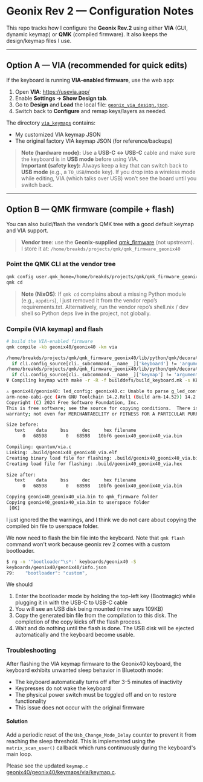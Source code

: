 # Geonix Rev 2 — Configuration Notes

This repo tracks how I configure the **Geonix Rev.2** using either **VIA** (GUI, dynamic keymap) or **QMK** (compiled firmware). It also keeps the design/keymap files I use.

---

## Option A — VIA (recommended for quick edits)

If the keyboard is running **VIA-enabled firmware**, use the web app:

1. Open **VIA**: https://usevia.app/  
2. Enable **Settings → Show Design tab**.  
3. Go to **Design** and **Load** the local file: [`geonix_via_design.json`](geonix_via_design.json).  
4. Switch back to **Configure** and remap keys/layers as needed.

The directory [`via_keymaps`](via_keymaps) contains:
- My customized VIA keymap JSON
- The original factory VIA keymap JSON (for reference/backups)

> **Note (hardware mode):** Use a **USB-C ↔ USB-C** cable and make sure the keyboard is in **USB mode** before using VIA.  
> **Important (safety key):** Always keep a key that can switch back to **USB mode** (e.g., a `TO_USB`/mode key). If you drop into a wireless mode while editing, VIA (which talks over USB) won’t see the board until you switch back.

---

## Option B — QMK firmware (compile + flash)

You can also build/flash the vendor’s QMK tree with a good default keymap and VIA support.

> **Vendor tree**: use the **Geonix-supplied** [qmk_firmware](https://drive.google.com/drive/folders/1QNRFeJZBt527T0AZcOdAccgRrbsD4zqa) (not upstream). I store it at:
> `/home/breakds/projects/qmk/qmk_firmware_geonix40`

### Point the QMK CLI at the vendor tree
```bash
qmk config user.qmk_home=/home/breakds/projects/qmk/qmk_firmware_geonix40
qmk cd
```

> **Note (NixOS)**: If `qmk cd` complains about a missing Python module (e.g., `appdirs`), I just removed it from the vendor repo’s requirements.txt. Alternatively, run the vendor repo’s shell.nix / dev shell so Python deps live in the project, not globally.

### Compile (VIA keymap) and flash

```bash
# build the VIA-enabled firmware
qmk compile -kb geonix40/geonix40 -km via

/home/breakds/projects/qmk/qmk_firmware_geonix40/lib/python/qmk/decorators.py:20: UserWarning: cli._subcommand has been deprecated, please use cli.subcommand_name to get the subcommand name instead.
  if cli.config_source[cli._subcommand.__name__]['keyboard'] != 'argument':
/home/breakds/projects/qmk/qmk_firmware_geonix40/lib/python/qmk/decorators.py:40: UserWarning: cli._subcommand has been deprecated, please use cli.subcommand_name to get the subcommand name instead.
  if cli.config_source[cli._subcommand.__name__]['keymap'] != 'argument':
Ψ Compiling keymap with make -r -R -f builddefs/build_keyboard.mk -s KEYBOARD=geonix40/geonix40 KEYMAP=via KEYBOARD_FILESAFE=geonix40_geonix40 TARGET=geonix40_geonix40_via INTERMEDIATE_OUTPUT=.build/obj_geonix40_geonix40_via VERBOSE=false COLOR=true SILENT=false QMK_BIN="qmk"

⚠ geonix40/geonix40: led_config: geonix40.c: Unable to parse g_led_config matrix data
arm-none-eabi-gcc (Arm GNU Toolchain 14.2.Rel1 (Build arm-14.52)) 14.2.1 20241119
Copyright (C) 2024 Free Software Foundation, Inc.
This is free software; see the source for copying conditions.  There is NO
warranty; not even for MERCHANTABILITY or FITNESS FOR A PARTICULAR PURPOSE.

Size before:
   text    data     bss     dec     hex filename
      0   68598       0   68598   10bf6 geonix40_geonix40_via.bin

Compiling: quantum/via.c                                                                            [OK]
Linking: .build/geonix40_geonix40_via.elf                                                           [OK]
Creating binary load file for flashing: .build/geonix40_geonix40_via.bin                            [OK]
Creating load file for flashing: .build/geonix40_geonix40_via.hex                                   [OK]

Size after:
   text    data     bss     dec     hex filename
      0   68598       0   68598   10bf6 geonix40_geonix40_via.bin

Copying geonix40_geonix40_via.bin to qmk_firmware folder                                            [OK]
Copying geonix40_geonix40_via.bin to userspace folder                                              cp: cannot create regular file '/home/breakds/qmk_userspace/geonix40_geonix40_via.bin': No such file or directory
 [OK]

```

I just ignored the the warnings, and I think we do not care about copying the compiled bin file to userspace folder.

We now need to flash the bin file into the keyboard. Note that `qmk flash` command won't work because geonix rev 2 comes with a custom bootloader.

```bash
$ rg -n '"bootloader"\s*:' keyboards/geonix40 -S
keyboards/geonix40/geonix40/info.json
79:    "bootloader": "custom",
```

We should 

1. Enter the bootloader mode by holding the top-left key (Bootmagic) while plugging it in with the USB-C to USB-C cable
2. You will see an USB disk being mounted (mine says 109KB)
3. Copy the generated bin file from the compilation to this disk. The completion of the copy kicks off the flash process.
4. Wait and do nothing until the flash is done. The USB disk will be ejected automatically and the keyboard become usable.

### Troubleshooting

After flashing the VIA keymap firmware to the Geonix40 keyboard, the keyboard exhibits unwanted sleep behavior in Bluetooth mode:
- The keyboard automatically turns off after 3-5 minutes of inactivity
- Keypresses do not wake the keyboard
- The physical power switch must be toggled off and on to restore functionality
- This issue does not occur with the original firmware

#### Solution
Add a periodic reset of the `Usb_Change_Mode_Delay` counter to prevent it from reaching the sleep threshold. This is implemented using the `matrix_scan_user()` callback which runs continuously during the keyboard's main loop.

Please see the updated `keymap.c`  [geonix40/geonix40/keymaps/via/keymap.c](geonix40/geonix40/keymaps/via/keymap.c).
